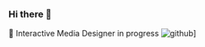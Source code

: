 ### Hi there 👋
🔭 Interactive Media Designer in progress
![github](https://img.shields.io/badge/GitHub-000000?style=for-the-badge&logo=GitHub&logoColor=white)]
